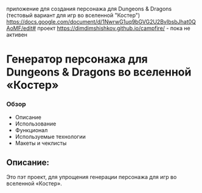 приложение для создания персонажа для Dungeons & Dragons (тестовый вариант для игр во вселенной "Костер")
https://docs.google.com/document/d/1NwrwG1uq9bGVG2U2BvIbsbJhat0QAoMF/edit#
проект https://dimdimshishkov.github.io/campfire/ - пока не активен

# Генератор персонажа для Dungeons & Dragons во вселенной «Костер»

### Обзор

-   Описание
-   Использование
-   Функционал
-   Используемые технологии
-   Макеты и чеклисты

## Описание:

Это пэт проект, для упрощения генерации персонажа для игр во вселенной «Костер».
